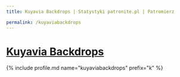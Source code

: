 ```yaml
---
title: Kuyavia Backdrops | Statystyki patronite.pl | Patromierz

permalink: /kuyaviabackdrops
---
```


# [Kuyavia Backdrops](https://patronite.pl/kuyaviabackdrops)

{% include profile.md name="kuyaviabackdrops" prefix="k" %}
